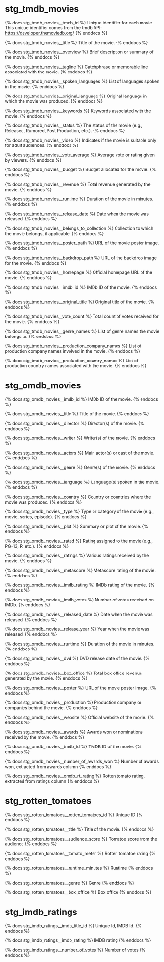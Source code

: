 # stg_tmdb_movies

{% docs stg_tmdb_movies__tmdb_id %}
Unique identifier for each movie. This unique identifier comes from the tmdb API: https://developer.themoviedb.org/
{% enddocs %}

{% docs stg_tmdb_movies__title %}
Title of the movie.
{% enddocs %}

{% docs stg_tmdb_movies__overview %}
Brief description or summary of the movie.
{% enddocs %}

{% docs stg_tmdb_movies__tagline %}
Catchphrase or memorable line associated with the movie.
{% enddocs %}

{% docs stg_tmdb_movies__spoken_languages %}
List of languages spoken in the movie.
{% enddocs %}

{% docs stg_tmdb_movies__original_language %}
Original language in which the movie was produced.
{% enddocs %}

{% docs stg_tmdb_movies__keywords %}
Keywords associated with the movie.
{% enddocs %}

{% docs stg_tmdb_movies__status %}
The status of the movie (e.g., Released, Rumored, Post Production, etc.).
{% enddocs %}

{% docs stg_tmdb_movies__video %}
Indicates if the movie is suitable only for adult audiences.
{% enddocs %}

{% docs stg_tmdb_movies__vote_average %}
Average vote or rating given by viewers.
{% enddocs %}

{% docs stg_tmdb_movies__budget %}
Budget allocated for the movie.
{% enddocs %}

{% docs stg_tmdb_movies__revenue %}
Total revenue generated by the movie.
{% enddocs %}

{% docs stg_tmdb_movies__runtime %}
Duration of the movie in minutes.
{% enddocs %}

{% docs stg_tmdb_movies__release_date %}
Date when the movie was released.
{% enddocs %}

{% docs stg_tmdb_movies__belongs_to_collection %}
Collection to which the movie belongs, if applicable.
{% enddocs %}

{% docs stg_tmdb_movies__poster_path %}
URL of the movie poster image.
{% enddocs %}

{% docs stg_tmdb_movies__backdrop_path %}
URL of the backdrop image for the movie.
{% enddocs %}

{% docs stg_tmdb_movies__homepage %}
Official homepage URL of the movie.
{% enddocs %}

{% docs stg_tmdb_movies__imdb_id %}
IMDb ID of the movie.
{% enddocs %}

{% docs stg_tmdb_movies__original_title %}
Original title of the movie.
{% enddocs %}

{% docs stg_tmdb_movies__vote_count %}
Total count of votes received for the movie.
{% enddocs %}

{% docs stg_tmdb_movies__genre_names %}
List of genre names the movie belongs to.
{% enddocs %}

{% docs stg_tmdb_movies__production_company_names %}
List of production company names involved in the movie.
{% enddocs %}

{% docs stg_tmdb_movies__production_country_names %}
List of production country names associated with the movie.
{% enddocs %}



# stg_omdb_movies
{% docs stg_omdb_movies__imdb_id %}
IMDb ID of the movie.
{% enddocs %}

{% docs stg_omdb_movies__title %}
Title of the movie.
{% enddocs %}

{% docs stg_omdb_movies__director %}
Director(s) of the movie.
{% enddocs %}

{% docs stg_omdb_movies__writer %}
Writer(s) of the movie.
{% enddocs %}

{% docs stg_omdb_movies__actors %}
Main actor(s) or cast of the movie.
{% enddocs %}

{% docs stg_omdb_movies__genre %}
Genre(s) of the movie.
{% enddocs %}

{% docs stg_omdb_movies__language %}
Language(s) spoken in the movie.
{% enddocs %}

{% docs stg_omdb_movies__country %}
Country or countries where the movie was produced.
{% enddocs %}

{% docs stg_omdb_movies__type %}
Type or category of the movie (e.g., movie, series, episode).
{% enddocs %}

{% docs stg_omdb_movies__plot %}
Summary or plot of the movie.
{% enddocs %}

{% docs stg_omdb_movies__rated %}
Rating assigned to the movie (e.g., PG-13, R, etc.).
{% enddocs %}

{% docs stg_omdb_movies__ratings %}
Various ratings received by the movie.
{% enddocs %}

{% docs stg_omdb_movies__metascore %}
Metascore rating of the movie.
{% enddocs %}

{% docs stg_omdb_movies__imdb_rating %}
IMDb rating of the movie.
{% enddocs %}

{% docs stg_omdb_movies__imdb_votes %}
Number of votes received on IMDb.
{% enddocs %}

{% docs stg_omdb_movies__released_date %}
Date when the movie was released.
{% enddocs %}

{% docs stg_omdb_movies__release_year %}
Year when the movie was released.
{% enddocs %}

{% docs stg_omdb_movies__runtime %}
Duration of the movie in minutes.
{% enddocs %}

{% docs stg_omdb_movies__dvd %}
DVD release date of the movie.
{% enddocs %}

{% docs stg_omdb_movies__box_office %}
Total box office revenue generated by the movie.
{% enddocs %}

{% docs stg_omdb_movies__poster %}
URL of the movie poster image.
{% enddocs %}

{% docs stg_omdb_movies__production %}
Production company or companies behind the movie.
{% enddocs %}

{% docs stg_omdb_movies__website %}
Official website of the movie.
{% enddocs %}

{% docs stg_omdb_movies__awards %}
Awards won or nominations received by the movie.
{% enddocs %}

{% docs stg_omdb_movies__tmdb_id %}
TMDB ID of the movie.
{% enddocs %}

{% docs stg_omdb_movies__number_of_awards_won %}
Number of awards won, extracted from awards column
{% enddocs %}

{% docs stg_omdb_movies__omdb_rt_rating %}
Rotten tomato rating, extracted from ratings column
{% enddocs %}



# stg_rotten_tomatoes
{% docs stg_rotten_tomatoes__rotten_tomatoes_id %}
Unique ID
{% enddocs %}

{% docs stg_rotten_tomatoes__title %}
Title of the movie.
{% enddocs %}

{% docs stg_rotten_tomatoes__audience_score %}
Tomatoe score from the audience
{% enddocs %}

{% docs stg_rotten_tomatoes__tomato_meter %}
Rotten tomatoe rating
{% enddocs %}

{% docs stg_rotten_tomatoes__runtime_minutes %}
Runtime
{% enddocs %}

{% docs stg_rotten_tomatoes__genre %}
Genre
{% enddocs %}

{% docs stg_rotten_tomatoes__box_office %}
Box office
{% enddocs %}



# stg_imdb_ratings

{% docs stg_imdb_ratings__imdb_title_id %}
Unique Id, IMDB Id.
{% enddocs %}

{% docs stg_imdb_ratings__imdb_rating %}
IMDB rating
{% enddocs %}

{% docs stg_imdb_ratings__number_of_votes %}
Number of votes
{% enddocs %}